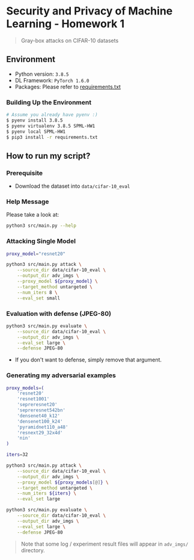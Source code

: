 # Security and Privacy of Machine Learning - Homework 1
> Gray-box attacks on CIFAR-10 datasets

## Environment
- Python version: `3.8.5`
- DL Framework: `PyTorch 1.6.0`
- Packages: Please refer to [requirements.txt](./requirements.txt)

### Building Up the Environment
```bash
# Assume you already have pyenv :)
$ pyenv install 3.8.5
$ pyenv virtualenv 3.8.5 SPML-HW1
$ pyenv local SPML-HW1
$ pip3 install -r requirements.txt
```

## How to run my script?

### Prerequisite
- Download the dataset into `data/cifar-10_eval`

### Help Message
Please take a look at:
```sh
python3 src/main.py --help
```

### Attacking Single Model
```sh
proxy_model="resnet20"

python3 src/main.py attack \
    --source_dir data/cifar-10_eval \
    --output_dir adv_imgs \
    --proxy_model ${proxy_model} \
    --target_method untargeted \
    --num_iters 8 \
    --eval_set small
```

### Evaluation with defense (JPEG-80)
```sh
python3 src/main.py evaluate \
    --source_dir data/cifar-10_eval \
    --output_dir adv_imgs \
    --eval_set large \
    --defense JPEG-80
```
- If you don't want to defense, simply remove that argument.

### Generating my adversarial examples
```sh
proxy_models=(
    'resnet20'
    'resnet1001'
    'sepreresnet20'
    'sepreresnet542bn'
    'densenet40_k12'
    'densenet100_k24'
    'pyramidnet110_a48'
    'resnext29_32x4d'
    'nin'
)

iters=32

python3 src/main.py attack \
    --source_dir data/cifar-10_eval \
    --output_dir adv_imgs \
    --proxy_model ${proxy_models[@]} \
    --target_method untargeted \
    --num_iters ${iters} \
    --eval_set large

python3 src/main.py evaluate \
    --source_dir data/cifar-10_eval \
    --output_dir adv_imgs \
    --eval_set large \
    --defense JPEG-80
```

> Note that some log / experiment result files will appear in `adv_imgs/` directory.
